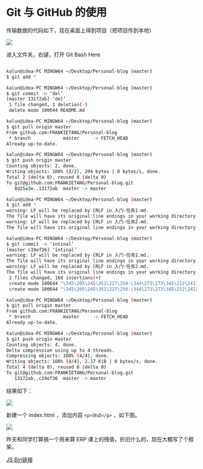 # Git 与 GitHub 的使用

传输数据的代码如下，现在桌面上得到项目（把项目传到本地）

![](https://ooo.0o0.ooo/2017/05/26/5927f15eb03dc.png)

进入文件夹，右键，打开 Git Bash Here 

```bash

kalun@idea-PC MINGW64 ~/Desktop/Personal-blog (master)
$ git add *

kalun@idea-PC MINGW64 ~/Desktop/Personal-blog (master)
$ git commit -m ‘del’
[master 13172ab] ‘del’
 1 file changed, 1 deletion(-)
 delete mode 100644 README.md

kalun@idea-PC MINGW64 ~/Desktop/Personal-blog (master)
$ git pull origin master
From github.com:FRANKIETANG/Personal-blog
 * branch            master     -> FETCH_HEAD
Already up-to-date.

kalun@idea-PC MINGW64 ~/Desktop/Personal-blog (master)
$ git push origin master
Counting objects: 2, done.
Writing objects: 100% (2/2), 204 bytes | 0 bytes/s, done.
Total 2 (delta 0), reused 0 (delta 0)
To git@github.com:FRANKIETANG/Personal-blog.git
   8d25a3e..13172ab  master -> master

kalun@idea-PC MINGW64 ~/Desktop/Personal-blog (master)
$ git add *
warning: LF will be replaced by CRLF in 入门-任务1.md.
The file will have its original line endings in your working directory.
warning: LF will be replaced by CRLF in 入门-任务2.md.
The file will have its original line endings in your working directory.

kalun@idea-PC MINGW64 ~/Desktop/Personal-blog (master)
$ git commit -m ‘intinal’
[master c19ef36] ‘intinal’
warning: LF will be replaced by CRLF in 入门-任务1.md.
The file will have its original line endings in your working directory.
warning: LF will be replaced by CRLF in 入门-任务2.md.
The file will have its original line endings in your working directory.
 2 files changed, 168 insertions(+)
 create mode 100644 "\345\205\245\351\227\250-\344\273\273\345\212\2411.md"
 create mode 100644 "\345\205\245\351\227\250-\344\273\273\345\212\2412.md"

kalun@idea-PC MINGW64 ~/Desktop/Personal-blog (master)
$ git pull origin master
From github.com:FRANKIETANG/Personal-blog
 * branch            master     -> FETCH_HEAD
Already up-to-date.

kalun@idea-PC MINGW64 ~/Desktop/Personal-blog (master)
$ git push origin master
Counting objects: 4, done.
Delta compression using up to 4 threads.
Compressing objects: 100% (4/4), done.
Writing objects: 100% (4/4), 2.17 KiB | 0 bytes/s, done.
Total 4 (delta 0), reused 0 (delta 0)
To git@github.com:FRANKIETANG/Personal-blog.git
   13172ab..c19ef36  master -> master

```

结果如下：

![](https://ooo.0o0.ooo/2017/05/26/5927f18c44995.png)

新建一个 index.html ，添加内容 `<p>测试</p>` ，如下图。

![](https://ooo.0o0.ooo/2017/05/26/5927f1fb79d69.png)

昨天和同学打算搞一个用来算 ERP 课上的残值，折旧什么的，现在大概写了个框架。

[JS Bin链接](http://js.jirengu.com/fadasedubu/5/edit)